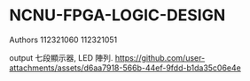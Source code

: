 # NCNU-FPGA-LOGIC-DESIGN


Authors 112321060 112321051

output 七段顯示器, LED 陣列. https://github.com/user-attachments/assets/d6aa7918-566b-44ef-9fdd-b1da35c06e4e
